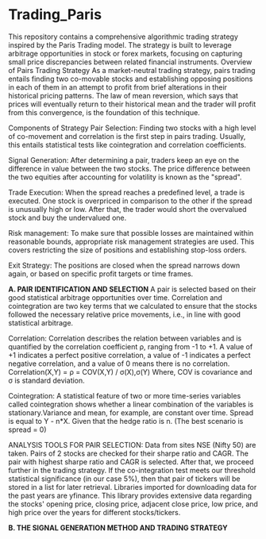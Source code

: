# Trading_Paris
This repository contains a comprehensive algorithmic trading strategy inspired by the Paris Trading model. The strategy is built to leverage arbitrage opportunities in stock or forex markets, focusing on capturing small price discrepancies between related financial instruments.
Overview of Pairs Trading Strategy As a market-neutral trading strategy, pairs trading entails finding two co-movable stocks and establishing opposing positions in each of them in an attempt to profit from brief alterations in their historical pricing patterns. The law of mean reversion, which says that prices will eventually return to their historical mean and the trader will profit from this convergence, is the foundation of this technique.

Components of Strategy Pair Selection: Finding two stocks with a high level of co-movement and correlation is the first step in pairs trading. Usually, this entails statistical tests like cointegration and correlation coefficients.

Signal Generation: After determining a pair, traders keep an eye on the difference in value between the two stocks. The price difference between the two equities after accounting for volatility is known as the "spread".

Trade Execution: When the spread reaches a predefined level, a trade is executed. One stock is overpriced in comparison to the other if the spread is unusually high or low. After that, the trader would short the overvalued stock and buy the undervalued one.

Risk management: To make sure that possible losses are maintained within reasonable bounds, appropriate risk management strategies are used. This covers restricting the size of positions and establishing stop-loss orders.

Exit Strategy: The positions are closed when the spread narrows down again, or based on specific profit targets or time frames.

**A. PAIR IDENTIFICATION AND SELECTION**
A pair is selected based on their good statistical arbitrage opportunities over time.
Correlation and cointegration are two key terms that we calculated to ensure that the stocks followed the necessary relative price movements, i.e., in line with good statistical arbitrage. 

Correlation: Correlation describes the relation between variables and is quantified by the correlation coefficient ρ, ranging from -1 to +1. A value of +1 indicates a perfect positive correlation, a value of -1 indicates a perfect negative correlation, and a value of 0 means there is no correlation. Correlation(X,Y) = ρ = COV(X,Y) / σ(X),σ(Y) Where, COV is covariance and σ is standard deviation.

Cointegration: A statistical feature of two or more time-series variables called cointegration shows whether a linear combination of the variables is stationary.Variance and mean, for example, are constant over time. Spread is equal to Y - n*X. Given that the hedge ratio is n. (The best scenario is spread = 0)

ANALYSIS TOOLS FOR PAIR SELECTION: Data from sites NSE (Nifty 50) are taken. Pairs of 2 stocks are checked for their sharpe ratio and CAGR. The pair with highest sharpe ratio and CAGR is selected. After that, we proceed further in the trading strategy. If the co-integration test meets our threshold statistical significance (in our case 5%), then that pair of tickers will be stored in a list for later retrieval. Libraries imported for downloading data for the past years are yfinance. This library provides extensive data regarding the stocks' opening price, closing price, adjacent close price, low price, and high price over the years for different stocks/tickers.

**B. THE SIGNAL GENERATION METHOD AND TRADING STRATEGY**



